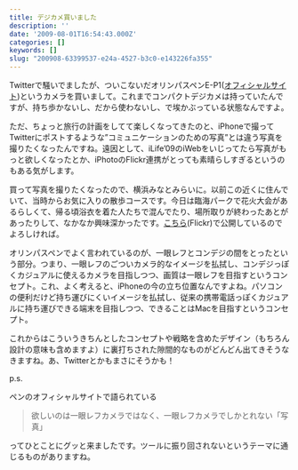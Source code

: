 ```yaml
---
title: デジカメ買いました
description: ''
date: '2009-08-01T16:54:43.000Z'
categories: []
keywords: []
slug: "200908-63399537-e24a-4527-b3c0-e143226fa355"
---
```

Twitterで騒いでましたが、ついこないだオリンパスペンE-P1([オフィシャルサイト](http://olympus-imaging.jp/pen/))というカメラを買いまして。これまでコンパクトデジカメは持っていたんですが、持ち歩かないし、だから使わないし、で埃かぶっている状態なんですよ。

ただ、ちょっと旅行の計画をしてて楽しくなってきたのと、iPhoneで撮ってTwitterにポストするような”コミュニケーションのための写真”とは違う写真を撮りたくなったんですね。遠因として、iLife’09のiWebをいじってたら写真がもっと欲しくなったとか、iPhotoのFlickr連携がとっても素晴らしすぎるというのもある気がします。

買って写真を撮りたくなったので、横浜みなとみらいに。以前この近くに住んでいて、当時からお気に入りの散歩コースです。今日は臨海パークで花火大会があるらしくて、帰る頃浴衣を着た人たちで混んでたり、場所取りが終わったあとがあったりして、なかなか興味深かったです。[こちら](http://www.flickr.com/photos/beyondmywish/sets/72157621910662100/)(Flickr)で公開しているのでよろしければ。

オリンパスペンでよく言われているのが、一眼レフとコンデジの間をとったという部分。つまり、一眼レフのごついカメラ的なイメージを払拭し、コンデジっぽくカジュアルに使えるカメラを目指しつつ、画質は一眼レフを目指すというコンセプト。これ、よく考えると、iPhoneの今の立ち位置なんですよね。パソコンの便利だけど持ち運びにくいイメージを払拭し、従来の携帯電話っぽくカジュアルに持ち運びできる端末を目指しつつ、できることはMacを目指すというコンセプト。

これからはこういうきちんとしたコンセプトや戦略を含めたデザイン（もちろん設計の意味も含めますよ）に裏打ちされた隙間的なものがどんどん出てきそうなきますね。あ、Twitterとかもまさにそうかも！

p.s.

ペンのオフィシャルサイトで語られている

> 欲しいのは一眼レフカメラではなく、一眼レフカメラでしかとれない「写真」

ってひとことにグッと来ましたです。ツールに振り回されないというテーマに通じるものがありますね。